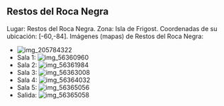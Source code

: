 ## Restos del Roca Negra
Lugar: Restos del Roca Negra.
Zona: Isla de Frigost.
Coordenadas de su ubicación: [-60,-84].
Imágenes (mapas) de Restos del Roca Negra:
- ![img_205784322](https://media.discordapp.net/attachments/1115311447145193482/1115347817188306964/205784322.jpg)
- Sala 1: ![img_56360960](https://media.discordapp.net/attachments/1115311447145193482/1115361376387477585/56360960.jpg)
- Sala 2: ![img_56361984](https://media.discordapp.net/attachments/1115311447145193482/1115361377893228655/56361984.jpg)
- Sala 3: ![img_56363008](https://media.discordapp.net/attachments/1115311447145193482/1115361379608690788/56363008.jpg)
- Sala 4: ![img_56364032](https://media.discordapp.net/attachments/1115311447145193482/1115361381722636308/56364032.jpg)
- Sala 5: ![img_56365056](https://media.discordapp.net/attachments/1115311447145193482/1115361383408750763/56365056.jpg)
- Salida: ![img_56365058](https://media.discordapp.net/attachments/1115311447145193482/1115361403168104529/56365058.jpg)